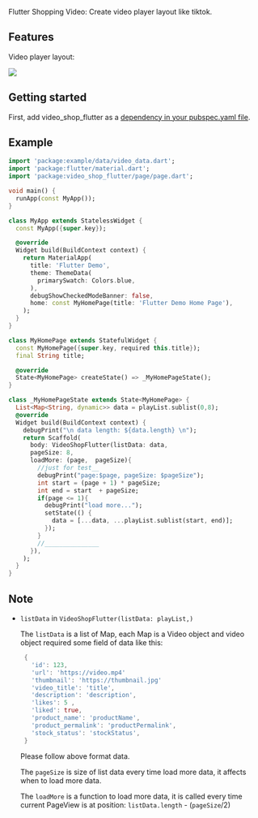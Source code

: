 <!--
This README describes the package. If you publish this package to pub.dev,
this README's contents appear on the landing page for your package.

For information about how to write a good package README, see the guide for
[writing package pages](https://dart.dev/guides/libraries/writing-package-pages).

For general information about developing packages, see the Dart guide for
[creating packages](https://dart.dev/guides/libraries/create-library-packages)
and the Flutter guide for
[developing packages and plugins](https://flutter.dev/developing-packages).
-->

Flutter Shopping Video: Create video player layout like tiktok.

## Features

Video player layout: 

![](https://github.com/AppCheap/flutter_shopping_video/blob/main/feature.gif)

## Getting started

First, add video_shop_flutter as a [dependency in your pubspec.yaml file](https://docs.flutter.dev/development/packages-and-plugins/using-packages).

## Example

```dart
import 'package:example/data/video_data.dart';
import 'package:flutter/material.dart';
import 'package:video_shop_flutter/page/page.dart';

void main() {
  runApp(const MyApp());
}

class MyApp extends StatelessWidget {
  const MyApp({super.key});

  @override
  Widget build(BuildContext context) {
    return MaterialApp(
      title: 'Flutter Demo',
      theme: ThemeData(
        primarySwatch: Colors.blue,
      ),
      debugShowCheckedModeBanner: false,
      home: const MyHomePage(title: 'Flutter Demo Home Page'),
    );
  }
}

class MyHomePage extends StatefulWidget {
  const MyHomePage({super.key, required this.title});
  final String title;

  @override
  State<MyHomePage> createState() => _MyHomePageState();
}

class _MyHomePageState extends State<MyHomePage> {
  List<Map<String, dynamic>> data = playList.sublist(0,8);
  @override
  Widget build(BuildContext context) {
    debugPrint("\n data length: ${data.length} \n");
    return Scaffold(
      body: VideoShopFlutter(listData: data,
      pageSize: 8,
      loadMore: (page,  pageSize){
        //just for test__
        debugPrint("page:$page, pageSize: $pageSize");
        int start = (page + 1) * pageSize;
        int end = start  + pageSize;
        if(page <= 1){
          debugPrint("load more...");
          setState(() {
            data = [...data, ...playList.sublist(start, end)];
          });
        }
        //_______________
      }),
    );
  }
}
```


## Note

- `listData` in `VideoShopFlutter(listData: playList,)`

  The `listData` is a list of Map, each Map is a Video object and
  video object required some field of data like this:
  ```dart
   {
     'id': 123,
     'url': 'https://video.mp4'
     'thumbnail': 'https://thumbnail.jpg'
     'video_title': 'title',
     'description': 'description',
     'likes': 5 ,
     'liked': true,
     'product_name': 'productName',
     'product_permalink': 'productPermalink',
     'stock_status': 'stockStatus',
   }
  ```
  Please follow above format data.
  
  The `pageSize` is size of list data every time load more data, it affects when to load more data.

  The `loadMore` is a function to load more data, it is called every time current PageView is at position: `listData.length` - (`pageSize`/2)



